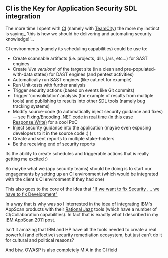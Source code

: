 ##  CI is the Key for Application Security SDL integration 

The more time I spent with [CI](http://en.wikipedia.org/wiki/Continuous_integration) (namely with [TeamCity](http://blog.diniscruz.com/search/label/TeamCity)) the more my instinct is saying_ 'this is how we should be delivering and automating security knowledge!'_.  
  
CI environments (namely its scheduling capabilities) could be use to:  


  * Create scannable artifacts (i.e. projects, dlls, jars, etc...) for SAST engines
  * Create _'live versions'_ of the target site (in a clean and pre-populated-with-data states) for DAST engines (and pentest activities)
  * Automatically run SAST engines (like cat.net for example)
  * Run Unit-tests with further analysis
  * Trigger security actions (based on events like Git commits)
  * Trigger 'consolidation' analysis (for example of results from multiple tools) and publishing to results into other SDL tools (namely bug tracking systems)
  * Modify source-code (to automatically inject security guidance and fixes) -- see  [Fixing/Encoding .NET code in real time (in this case Response.Write)](http://o2platform.wordpress.com/2011/11/07/fixingencoding-net-code-in-real-time-in-this-case-response-write/) for a cool PoC
  * Inject security guidance into the application (maybe even exposing developers to it in the source code :) )
  * Create and sent reports to multiple stake-holders
  * Be the receiving end of security reports

Its the ability to create schedules and triggerable actions that is really getting me excited :)

So maybe what we (app security teams) should be doing is to start our engagements by setting up an CI environment (which would be integrated with the client's CI environment if they had one)

This also goes to the core of the idea that ["If we want to fix Security .... we have to fix Development"](http://blog.diniscruz.com/2012/10/amazing-presentation-on-integrating.html)

In a way that is why was so I interrested in the idea of integrating IBM's AppScan products with their [Rational Jazz](https://jazz.net/) tools (which have a number of CI/Collaboration capabilities). In fact that is exactly what I described in my [IBM AppScan 2011](http://blog.diniscruz.com/2009/11/part-i-ibm-application-security-related.html) post.

Isn't it amazing that IBM and HP have all the tools needed to create a real powerful (and effective) security remediation ecosystem, but just can't do it for cultural and political reasons?

And btw, OWASP is also completely MIA in the CI field 
